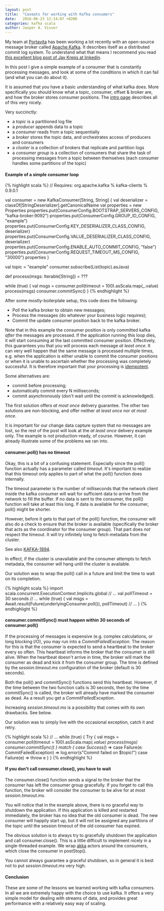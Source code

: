 ```yaml
---
layout: post
title:  "Caveats for working with Kafka consumers"
date:   2016-06-23 12:14:07 +0200
categories: kafka scala
author: Jasper A. Visser
---
```


My team at [Portavita][portavita] has been working a lot recently with an open-source message broker called [Apache Kafka][kafka]. It describes itself as a distributed commit log system. To understand what that means I recommend you read [this excellent blog post of Jay Kreps at linkedin][the-log].

In this post I give a simple example of a consumer that is constantly processing messages, and look at some of the conditions in which it can fail (and what you can do about it).

It is assumed that you have a basic understanding of what kafka does. More specifically you should know what a topic, consumer, offset & broker are, and how the broker stores consumer positions. The [intro page][kafka-intro] describes all of this very nicely.

Very succinctly:

- a *topic* is a partitioned log file 
- a *producer* appends data to a topic
- a *consumer* reads from a topic sequentially
- a *broker* stores the topic data, and orchestrates access of producers and consumers
- a *cluster* is a collection of brokers that replicate and partition logs
- a *consumer group* is a collection of consumers that share the task of processing messages from a topic between themselves (each consumer handles some partitions of the topic)

#### Example of a simple consumer loop

{% highlight scala %}
// Requires: org.apache.kafka % kafka-clients % 0.9.0.1

val consumer = new KafkaConsumer[String, String] {
  val deserializer = classOf[StringDeserializer].getCanonicalName
  val properties = new Properties
  properties.put(ConsumerConfig.BOOTSTRAP_SERVERS_CONFIG, "kafka-broker:9092")
  properties.put(ConsumerConfig.GROUP_ID_CONFIG, "example")
  properties.put(ConsumerConfig.KEY_DESERIALIZER_CLASS_CONFIG, deserializer)
  properties.put(ConsumerConfig.VALUE_DESERIALIZER_CLASS_CONFIG, deserializer)
  properties.put(ConsumerConfig.ENABLE_AUTO_COMMIT_CONFIG, "false")
  properties.put(ConsumerConfig.REQUEST_TIMEOUT_MS_CONFIG, "30000")
  properties
}

val topic = "example"
consumer.subscribe(List(topic).asJava)

def process(msgs: Iterable[String]) = ???

while (true) {
  val msgs = consumer.poll(timeout = 100).asScala.map(_.value)
  process(msgs)
  consumer.commitSync()
}
{% endhighlight %}

After some mostly-boilerplate setup, this code does the following:

- Poll the kafka broker to obtain new messages;
- Process the messages (do whatever your business logic requires);
- Commit the update consumer position back to the kafka broker. 

Note that in this example the consumer position is only committed kafka *after* the messages are processed. If the application running this loop dies, it will start consuming at the last committed consumer position. Effectively, this guarantees you that you will process each message *at least once*. It can very well happen that the same message is processed multiple times, e.g. when the application is either unable to commit the consumer positions or when it is unable to ascertain whether the processing was completely successful. It is therefore important that your processing is [idempotent][idempotence].

Some alternatives are:

- commit before processing;
- automatically commit every N milliseconds;
- commit asynchronously (don't wait until the commit is acknowledged).

The first solution offers *at most once* delivery guarantee. The other two solutions are non-blocking, and offer neither *at least once* nor *at most once*.

It is important for our change data capture system that no messages are lost, so the rest of the post will look at the *at least once* delivery example only. The example is not production-ready, of course. However, it can already illustrate some of the problems we ran into. 

#### consumer.poll() has no timeout
Okay, this is a bit of a confusing statement. Especially since the poll() function actually has a parameter called *timeout*. It's important to realize that this timeout only applies to part of what the poll() function does internally.

The timeout parameter is the number of milliseconds that the network client inside the kafka consumer will wait for sufficient data to arrive from the network to fill the buffer. If no data is sent to the consumer, the poll() function will take at least this long. If data is available for the consumer, poll() might be shorter.

However, before it gets to that part of the poll() function, the consumer will also do a check to ensure that the broker is available (specifically the broker that acts as the coordinator for the consumer group). That part does *not* respect the timeout. It will try infinitely long to fetch metadata from the cluster. 

See also [KAFKA-1894][kafka-1894].

In effect, if the cluster is unavailable and the consumer attempts to fetch metadata, the consumer will hang until the cluster is available.

Our solution was to wrap the poll() call in a future and limit the time to wait on its completion.

{% highlight scala %}
import scala.concurrent.ExecutionContext.Implicits.global
// ...
val pollTimeout = 30 seconds
// ...
while (true) {
  val msgs = Await.result(Future(underlyingConsumer.poll()), pollTimeout)
  // ...
}
{% endhighlight %}

#### consumer.commitSync() must happen within 30 seconds of consumer.poll()
If the processing of messages is expensive (e.g. complex calculations, or long blocking I/O), you may run into a *CommitFailedException*. The reason for this is that the consumer is expected to send a heartbeat to the broker every so often. This heartbeat informs the broker that the consumer is still alive. When the heartbeat doesn't arrive in time, the broker will mark the consumer as dead and kick it from the consumer group. The time is defined by the *session.timeout.ms* configuration of the broker (default is 30 seconds).

Both the poll() and commitSync() functions send this heartbeat. However, if the time between the two function calls is 30 seconds, then by the time commitSync() is called, the broker will already have marked the consumer as dead. As a result you get a *CommitFailedException*.

Increasing *session.timeout.ms* is a possibility that comes with its own drawbacks. See below.

Our solution was to simply live with the occasional exception, catch it and retry.

{% highlight scala %}
// ...
while (true) {
  Try {
    val msgs = consumer.poll(timeout = 100).asScala.map(_.value)
    process(msgs)
    consumer.commitSync()
  } match {
    case Success(_) =>
    case Failure(e: CommitFailedException) => log.error(s"Commit failed on $topic!")
    case Failure(e) => throw e
  }
}
{% endhighlight %}

#### If you don't call consumer.close(), you have to wait
The consumer.close() function sends a signal to the broker that the consumer has left the consumer group gracefully. If you forget to call this function, the broker will consider the consumer to be alive for at most *session.timeout.ms*.

You will notice that in the example above, there is no graceful way to shutdown the application. If this application is killed and restarted immediately, the broker has no idea that the old consumer is dead. The new consumer will happily start up, but it will not be assigned any partitions of the topic until the session timeout of the old consumer has expired.

The obvious solution is to always try to gracefully shutdown the application and call consumer.close(). This is a little difficult to implement nicely in a single-threaded example. We wrap [akka][akka] actors around the consumers, which close the consumer in postStop().

You cannot always guarantee a graceful shutdown, so in general it is best not to put *session.timeout.ms* very high.

#### Conclusion
These are some of the lessons we learned working with kafka consumers. In all we are extremely happy with the choice to use kafka. It offers a very simple model for dealing with streams of data, and provides great performance with a relatively easy way of scaling.

[akka]: http://akka.io/
[idempotence]: https://en.wikipedia.org/wiki/Idempotence
[kafka]: http://kafka.apache.org/
[kafka-intro]: http://kafka.apache.org/documentation.html#introduction
[kafka-1894]: https://issues.apache.org/jira/browse/KAFKA-1894
[portavita]: https://www.portavita.com/
[the-log]: https://engineering.linkedin.com/distributed-systems/log-what-every-software-engineer-should-know-about-real-time-datas-unifying